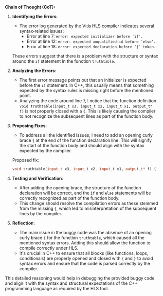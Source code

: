 **Chain of Thought (CoT):**

1. **Identifying the Errors**:
   - The error log generated by the Vitis HLS compiler indicates several syntax-related issues:
     - Error at line 7: `error: expected initializer before ‘if’`.
     - Error at line 12: `error: expected unqualified-id before ‘else’`.
     - Error at line 18: `error: expected declaration before ‘}’ token`.

   These errors suggest that there is a problem with the structure or syntax around the `if` statement in the function `truthtable`.

2. **Analyzing the Errors**:
   - The first error message points out that an initializer is expected before the `if` statement. In C++, this usually means that something expected by the syntax rules is missing right before the mentioned point.
   - Analyzing the code around line 7, I notice that the function definition `void truthtable(input_t x3, input_t x2, input_t x1, output_t* f)` is not properly closed with a `{`. This is likely causing the compiler to not recognize the subsequent lines as part of the function body.

3. **Proposing Fixes**:
   - To address all the identified issues, I need to add an opening curly brace `{` at the end of the function declaration line. This will signify the start of the function body and should align with the syntax expected by the compiler.

   Proposed fix:
   ```cpp
   void truthtable(input_t x3, input_t x2, input_t x1, output_t* f) {
   ```

4. **Testing and Verification**:
   - After adding the opening brace, the structure of the function declaration will be correct, and the `if` and `else` statements will be correctly recognized as part of the function body.
   - This change should resolve the compilation errors as these stemmed from the missing `{`, which led to misinterpretation of the subsequent lines by the compiler.

5. **Reflection**:
   - The main issue in the buggy code was the absence of an opening curly brace `{` for the function `truthtable`, which caused all the mentioned syntax errors. Adding this should allow the function to compile correctly under HLS.
   - It's crucial in C++ to ensure that all blocks (like functions, loops, conditionals) are properly opened and closed with `{` and `}` to avoid syntax errors and ensure that the code is parsed correctly by the compiler.

This detailed reasoning would help in debugging the provided buggy code and align it with the syntax and structural expectations of the C++ programming language as required by the HLS tool.